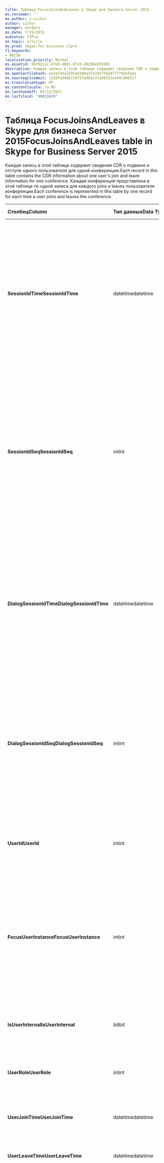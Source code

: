 ```yaml
---
title: Таблица FocusJoinsAndLeaves в Skype для бизнеса Server 2015
ms.reviewer: ''
ms.author: v-cichur
author: cichur
manager: serdars
ms.date: 7/15/2015
audience: ITPro
ms.topic: article
ms.prod: skype-for-business-itpro
f1.keywords:
- NOCSH
localization_priority: Normal
ms.assetid: e6f0212c-67e9-4061-8720-d0296e855991
description: Каждая запись в этой таблице содержит сведения CDR о подмене и отступе одного пользователя для одной конференции. Каждая конференция представлена в этой таблице по одной записи для каждого joins и leaves пользователя конференции.
ms.openlocfilehash: ea3af4da259fe4186a3fa3937fd2977779dafeaa
ms.sourcegitcommit: c528fad9db719f3fa96dc3fa99332a349cd9d317
ms.translationtype: MT
ms.contentlocale: ru-RU
ms.lasthandoff: 01/12/2021
ms.locfileid: "49821629"
---
```

# <a name="focusjoinsandleaves-table-in-skype-for-business-server-2015"></a><span data-ttu-id="bee1c-104">Таблица FocusJoinsAndLeaves в Skype для бизнеса Server 2015</span><span class="sxs-lookup"><span data-stu-id="bee1c-104">FocusJoinsAndLeaves table in Skype for Business Server 2015</span></span>
 
<span data-ttu-id="bee1c-105">Каждая запись в этой таблице содержит сведения CDR о подмене и отступе одного пользователя для одной конференции.</span><span class="sxs-lookup"><span data-stu-id="bee1c-105">Each record in this table contains the CDR information about one user's join and leave information for one conference.</span></span> <span data-ttu-id="bee1c-106">Каждая конференция представлена в этой таблице по одной записи для каждого joins и leaves пользователя конференции.</span><span class="sxs-lookup"><span data-stu-id="bee1c-106">Each conference is represented in this table by one record for each time a user joins and leaves the conference.</span></span>
  
|<span data-ttu-id="bee1c-107">**Столбец**</span><span class="sxs-lookup"><span data-stu-id="bee1c-107">**Column**</span></span>|<span data-ttu-id="bee1c-108">**Тип данных**</span><span class="sxs-lookup"><span data-stu-id="bee1c-108">**Data Type**</span></span>|<span data-ttu-id="bee1c-109">**Ключ/индекс**</span><span class="sxs-lookup"><span data-stu-id="bee1c-109">**Key/Index**</span></span>|<span data-ttu-id="bee1c-110">**Details**</span><span class="sxs-lookup"><span data-stu-id="bee1c-110">**Details**</span></span>|
|:-----|:-----|:-----|:-----|
|<span data-ttu-id="bee1c-111">**SessionIdTime**</span><span class="sxs-lookup"><span data-stu-id="bee1c-111">**SessionIdTime**</span></span> <br/> |<span data-ttu-id="bee1c-112">datetime</span><span class="sxs-lookup"><span data-stu-id="bee1c-112">datetime</span></span>  <br/> |<span data-ttu-id="bee1c-113">Основной, внешний</span><span class="sxs-lookup"><span data-stu-id="bee1c-113">Primary, Foreign</span></span>  <br/> |<span data-ttu-id="bee1c-114">Время экземпляра конференции.</span><span class="sxs-lookup"><span data-stu-id="bee1c-114">Time of conference instance.</span></span> <span data-ttu-id="bee1c-115">Используется в сочетании с **SessionIdSeq** для уникальной идентификации экземпляра конференции.</span><span class="sxs-lookup"><span data-stu-id="bee1c-115">Used in conjunction with **SessionIdSeq** to uniquely identify a conference instance.</span></span> <span data-ttu-id="bee1c-116">Дополнительные сведения см. в таблице ["Конференции" в Skype для бизнеса Server 2015.](conferences.md)</span><span class="sxs-lookup"><span data-stu-id="bee1c-116">See the [Conferences table in Skype for Business Server 2015](conferences.md) for more information.</span></span> <br/> |
|<span data-ttu-id="bee1c-117">**SessionIdSeq**</span><span class="sxs-lookup"><span data-stu-id="bee1c-117">**SessionIdSeq**</span></span> <br/> |<span data-ttu-id="bee1c-118">int</span><span class="sxs-lookup"><span data-stu-id="bee1c-118">int</span></span>  <br/> |<span data-ttu-id="bee1c-119">Основной, Внешний</span><span class="sxs-lookup"><span data-stu-id="bee1c-119">Primary, Foreign</span></span>  <br/> |<span data-ttu-id="bee1c-120">Идентификатор для определения экземпляра конференции.</span><span class="sxs-lookup"><span data-stu-id="bee1c-120">ID number to identify the conference instance.</span></span> <span data-ttu-id="bee1c-121">Используется в сочетании с **SessionIdTime** для уникальной идентификации экземпляра конференции.</span><span class="sxs-lookup"><span data-stu-id="bee1c-121">Used in conjunction with **SessionIdTime** to uniquely identify a conference instance.</span></span> <span data-ttu-id="bee1c-122">Дополнительные сведения см. в таблице ["Конференции" в Skype для бизнеса Server 2015.](conferences.md)</span><span class="sxs-lookup"><span data-stu-id="bee1c-122">See the [Conferences table in Skype for Business Server 2015](conferences.md) for more information.</span></span> <br/> |
|<span data-ttu-id="bee1c-123">**DialogSessionIdTime**</span><span class="sxs-lookup"><span data-stu-id="bee1c-123">**DialogSessionIdTime**</span></span> <br/> |<span data-ttu-id="bee1c-124">datetime</span><span class="sxs-lookup"><span data-stu-id="bee1c-124">datetime</span></span>  <br/> |<span data-ttu-id="bee1c-125">Основной, внешний</span><span class="sxs-lookup"><span data-stu-id="bee1c-125">Primary, Foreign</span></span>  <br/> |<span data-ttu-id="bee1c-126">Время запроса сеанса.</span><span class="sxs-lookup"><span data-stu-id="bee1c-126">Time of session request.</span></span> <span data-ttu-id="bee1c-127">В сочетании с параметром **SessionIdSeq** определяет сеанс уникальным образом.</span><span class="sxs-lookup"><span data-stu-id="bee1c-127">Used in conjunction with **SessionIdSeq** to uniquely identify a session.</span></span> <span data-ttu-id="bee1c-128">Дополнительные сведения см. в таблице [Dialogs в Skype для бизнеса Server 2015.](dialogs.md)</span><span class="sxs-lookup"><span data-stu-id="bee1c-128">See the [Dialogs table in Skype for Business Server 2015](dialogs.md) for more information.</span></span> <br/> |
|<span data-ttu-id="bee1c-129">**DialogSessionIdSeq**</span><span class="sxs-lookup"><span data-stu-id="bee1c-129">**DialogSessionIdSeq**</span></span> <br/> |<span data-ttu-id="bee1c-130">int</span><span class="sxs-lookup"><span data-stu-id="bee1c-130">int</span></span>  <br/> |<span data-ttu-id="bee1c-131">Основной, внешний</span><span class="sxs-lookup"><span data-stu-id="bee1c-131">Primary, Foreign</span></span>  <br/> |<span data-ttu-id="bee1c-132">Идентификатор для идентификации сеанса.</span><span class="sxs-lookup"><span data-stu-id="bee1c-132">ID number to identify the session.</span></span> <span data-ttu-id="bee1c-133">В сочетании с параметром **SessionIdTime** определяет сеанс уникальным образом.</span><span class="sxs-lookup"><span data-stu-id="bee1c-133">Used in conjunction with **SessionIdTime** to uniquely identify a session.</span></span> <span data-ttu-id="bee1c-134">Дополнительные сведения см. в таблице [Dialogs в Skype для бизнеса Server 2015.](dialogs.md)</span><span class="sxs-lookup"><span data-stu-id="bee1c-134">see the [Dialogs table in Skype for Business Server 2015](dialogs.md) for more information.</span></span> <br/> |
|<span data-ttu-id="bee1c-135">**UserId**</span><span class="sxs-lookup"><span data-stu-id="bee1c-135">**UserId**</span></span> <br/> |<span data-ttu-id="bee1c-136">int</span><span class="sxs-lookup"><span data-stu-id="bee1c-136">int</span></span>  <br/> |<span data-ttu-id="bee1c-137">Внешняя</span><span class="sxs-lookup"><span data-stu-id="bee1c-137">Foreign</span></span>  <br/> |<span data-ttu-id="bee1c-138">Уникальный номер, идентифицирующий этого пользователя, на который ссылается [таблица Users.](users.md)</span><span class="sxs-lookup"><span data-stu-id="bee1c-138">Unique number identifying this user, referenced from the [Users table](users.md).</span></span>  <br/> |
|<span data-ttu-id="bee1c-139">**FocusUserInstance**</span><span class="sxs-lookup"><span data-stu-id="bee1c-139">**FocusUserInstance**</span></span> <br/> |<span data-ttu-id="bee1c-140">int</span><span class="sxs-lookup"><span data-stu-id="bee1c-140">int</span></span>  <br/> ||<span data-ttu-id="bee1c-141">Если пользователь вошел в систему одновременно на нескольких компьютерах или устройствах, **UserInstance** используется для уникальной идентификации комбинации пользователя или устройства.</span><span class="sxs-lookup"><span data-stu-id="bee1c-141">If a user is logged on at multiple computers or devices at the same time, **UserInstance** is used to uniquely identify the user/device combination.</span></span> <br/> |
|<span data-ttu-id="bee1c-142">**IsUserInternal**</span><span class="sxs-lookup"><span data-stu-id="bee1c-142">**IsUserInternal**</span></span> <br/> |<span data-ttu-id="bee1c-143">bit</span><span class="sxs-lookup"><span data-stu-id="bee1c-143">bit</span></span>  <br/> | <br/> |<span data-ttu-id="bee1c-144">Вне зависимости от того, вошел ли пользователь из внутренней сети или нет.</span><span class="sxs-lookup"><span data-stu-id="bee1c-144">Whether the user logged on from internal or not.</span></span>  <br/> |
|<span data-ttu-id="bee1c-145">**UserRole**</span><span class="sxs-lookup"><span data-stu-id="bee1c-145">**UserRole**</span></span> <br/> |<span data-ttu-id="bee1c-146">int</span><span class="sxs-lookup"><span data-stu-id="bee1c-146">int</span></span>  <br/> | <br/> |<span data-ttu-id="bee1c-147">Роль этого пользователя в конференции, например presenter или Attendee.</span><span class="sxs-lookup"><span data-stu-id="bee1c-147">This user's role in the conference, such as Presenter or Attendee.</span></span>  <br/> |
|<span data-ttu-id="bee1c-148">**UserJoinTime**</span><span class="sxs-lookup"><span data-stu-id="bee1c-148">**UserJoinTime**</span></span> <br/> |<span data-ttu-id="bee1c-149">datetime</span><span class="sxs-lookup"><span data-stu-id="bee1c-149">datetime</span></span>  <br/> | <br/> |<span data-ttu-id="bee1c-150">Время, когда этот пользователь присоединяется к конференции.</span><span class="sxs-lookup"><span data-stu-id="bee1c-150">The time this user joins the conference.</span></span>  <br/> |
|<span data-ttu-id="bee1c-151">**UserLeaveTime**</span><span class="sxs-lookup"><span data-stu-id="bee1c-151">**UserLeaveTime**</span></span> <br/> |<span data-ttu-id="bee1c-152">datetime</span><span class="sxs-lookup"><span data-stu-id="bee1c-152">datetime</span></span>  <br/> | <br/> |<span data-ttu-id="bee1c-153">Время, когда этот пользователь покидает конференцию.</span><span class="sxs-lookup"><span data-stu-id="bee1c-153">The time this user leaves the conference.</span></span>  <br/> |
|<span data-ttu-id="bee1c-154">**ClientVerId**</span><span class="sxs-lookup"><span data-stu-id="bee1c-154">**ClientVerId**</span></span> <br/> |<span data-ttu-id="bee1c-155">int</span><span class="sxs-lookup"><span data-stu-id="bee1c-155">int</span></span>  <br/> |<span data-ttu-id="bee1c-156">Внешняя</span><span class="sxs-lookup"><span data-stu-id="bee1c-156">Foreign</span></span>  <br/> |<span data-ttu-id="bee1c-157">Версия клиентского программного обеспечения пользователя, ссылка на таблицу [ClientVersions в Skype для бизнеса Server 2015.](clientversions.md)</span><span class="sxs-lookup"><span data-stu-id="bee1c-157">Version of the user's client software, referenced to the [ClientVersions table in Skype for Business Server 2015](clientversions.md).</span></span>  <br/> |
|<span data-ttu-id="bee1c-158">**UserEndpointId**</span><span class="sxs-lookup"><span data-stu-id="bee1c-158">**UserEndpointId**</span></span> <br/> |<span data-ttu-id="bee1c-159">uniqueIdentifier</span><span class="sxs-lookup"><span data-stu-id="bee1c-159">uniqueIdentifier</span></span>  <br/> ||<span data-ttu-id="bee1c-160">Глобальный уникальный идентификатор (GUID) конечной точки, используемой в конференции.</span><span class="sxs-lookup"><span data-stu-id="bee1c-160">Globally unique identifier (GUID) of the endpoint used in the conference.</span></span>  <br/> <span data-ttu-id="bee1c-161">Это поле было впервые введено в Microsoft Lync Server 2013.</span><span class="sxs-lookup"><span data-stu-id="bee1c-161">This field was introduced in Microsoft Lync Server 2013.</span></span>  <br/> |
|<span data-ttu-id="bee1c-162">**LastModifiedTime**</span><span class="sxs-lookup"><span data-stu-id="bee1c-162">**LastModifiedTime**</span></span> <br/> |<span data-ttu-id="bee1c-163">Дата и время</span><span class="sxs-lookup"><span data-stu-id="bee1c-163">Datetime</span></span>  <br/> ||<span data-ttu-id="bee1c-164">Для внутреннего использования службой мониторинга.</span><span class="sxs-lookup"><span data-stu-id="bee1c-164">For internal use by the Monitoring service.</span></span>  <br/> <span data-ttu-id="bee1c-165">Это поле было впервые введено в Skype для бизнеса Server 2015.</span><span class="sxs-lookup"><span data-stu-id="bee1c-165">This field was introduced in Skype for Business Server 2015.</span></span>  <br/> |
   


